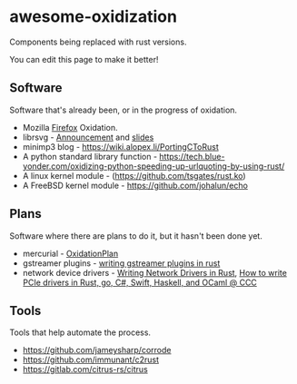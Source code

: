 # awesome-oxidization

Components being replaced with rust versions.

You can edit this page to make it better!

## Software

Software that's already been, or in the progress of oxidation.

* Mozilla [Firefox](https://wiki.mozilla.org/Oxidation) Oxidation.
* librsvg - [Announcement](https://mail.gnome.org/archives/desktop-devel-list/2017-January/msg00001.html) and [slides](https://people.gnome.org/~federico/blog/docs/fmq-porting-c-to-rust.pdf)
* minimp3 blog - https://wiki.alopex.li/PortingCToRust
* A python standard library function - https://tech.blue-yonder.com/oxidizing-python-speeding-up-urlquoting-by-using-rust/
* A linux kernel module - (https://github.com/tsgates/rust.ko)
* A FreeBSD kernel module - https://github.com/johalun/echo

## Plans

Software where there are plans to do it, but it hasn't been done yet.

* mercurial - [OxidationPlan](https://www.mercurial-scm.org/wiki/OxidationPlan)
* gstreamer plugins - [writing gstreamer plugins in rust](https://coaxion.net/blog/2016/05/writing-gstreamer-plugins-and-elements-in-rust/)
* network device drivers - [Writing Network Drivers in Rust](https://www.net.in.tum.de/fileadmin/bibtex/publications/theses/2018-ixy-rust.pdf), [How to write PCIe drivers in Rust, go, C#, Swift, Haskell, and OCaml @ CCC](https://www.youtube.com/watch?v=aSuRyLBrXgI)

## Tools

Tools that help automate the process.

* https://github.com/jameysharp/corrode
* https://github.com/immunant/c2rust
* https://gitlab.com/citrus-rs/citrus
